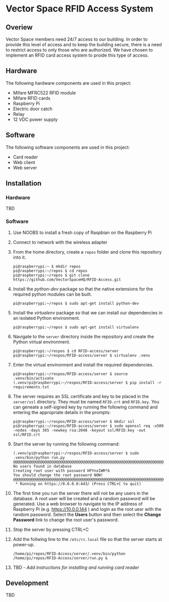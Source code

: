 # Vector Space RFID Access System
## Overiew
Vector Space members need 24/7 access to our building. In order to provide this level of access and to keep the building secure, there is a need to restrict access to only those who are authorized. We have chosen to implement an RFID card access system to proide this type of access.

## Hardware
The following hardware components are used in this project:
 * Mifare MFRC522 RFID module
 * Mifare RFID cards
 * Raspberry Pi
 * Electric door catch
 * Relay
 * 12 VDC power supply

## Software
The following software components are used in this project:
 * Card reader
 * Web client
 * Web server

## Installation
### Hardware
TBD
### Software
1. Use NOOBS to install a fresh copy of Raspbian on the Raspberry Pi
2. Connect to network with the wireless adapter
3. From the home directory, create a `repos` folder and clone this repository into it.

    ```
    pi@raspberrypi:~ $ mkdir repos
    pi@raspberrypi:~/repos $ cd repos
    pi@raspberrypi:~/repos $ git clone https://github.com/VectorSpaceHQ/RFID-Access.git
    ```
4. Install the _python-dev_ package so that the native extensions for the required python modules can be built.

    ```
    pi@raspberrypi:~/repos $ sudo apt-get install python-dev
    ```
5. Install the _virtualenv_ package so that we can install our dependencies in an isolated Python environment.

    ```
    pi@raspberrypi:~/repos $ sudo apt-get install virtualenv
    ```
6. Navigate to the `server` directory inside the repository and create the Python virtual environment.

    ```
    pi@raspberrypi:~/respos $ cd RFID-access/server
    pi@raspberrypi:~/respos/RFID-access/server $ virtualenv .venv
    ```
7. Enter the virtual environment and install the required dependencies.

    ```
    pi@raspberrypi:~/respos/RFID-access/server $ source .venv/bin/activate
    (.venv)pi@raspberrypi:~/respos/RFID-access/server $ pip install -r requirements.txt
    ```
8. The server requires an SSL certificate and key to be placed in the `server/ssl` directory. They must be named `RFID.crt`
and `RFID.key`. You can geneate a self-signed key by running the following command and entering the appropriate details
in the prompts:

    ```
    pi@raspberrypi:~/respos/RFID-access/server $ mkdir ssl
    pi@raspberrypi:~/respos/RFID-access/server $ sudo openssl req -x509 -nodes -days 365 -newkey rsa:2048 -keyout ssl/RFID.key -out ssl/RFID.crt
    ```
9. Start the server by running the following command:

    ```
    (.venv)pi@raspberrypi:~/respos/RFID-access/server $ sudo .venv/bin/python run.py
    @@@@@@@@@@@@@@@@@@@@@@@@@@@@@@@@@@@@@@@@@@@@@@@@@@@@@@@@@@@@@@@@@@@@@@@@@@@@@@@@
    No users found in database
    Creating root user with password HFYnxIWR*b
    You should change the root password NOW!
    @@@@@@@@@@@@@@@@@@@@@@@@@@@@@@@@@@@@@@@@@@@@@@@@@@@@@@@@@@@@@@@@@@@@@@@@@@@@@@@@
     * Running on https://0.0.0.0:443/ (Press CTRL+C to quit)
    ```
10. The first time you run the server there will not be any users in the database.  A root user will be created and a
random password will be generated. Use a web browser to navigate to the IP address of Raspberry Pi (e.g. https://10.0.0.144 ) and login as the root
uesr with the random password. Select the __Users__ button and then select the __Change Password__ link to change the root user's password.

11. Stop the server by pressing CTRL+C

12. Add the follwing line to the `/etc/rc.local` file so that the server starts at power-up.

    ```
    /home/pi/repos/RFID-Access/server/.venv/bin/python /home/pi/repos/RFID-Access/server/run.py &
    ```
13. TBD - _Add instructions for installing and running card reader_

## Development
TBD
